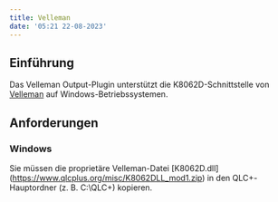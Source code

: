 ```yaml
---
title: Velleman
date: '05:21 22-08-2023'
---
```


Einführung
--------------

Das Velleman Output-Plugin unterstützt die K8062D-Schnittstelle von [Velleman](https://www.velleman.eu/locale/) auf Windows-Betriebssystemen.

Anforderungen
--------------

### Windows

Sie müssen die proprietäre Velleman-Datei [K8062D.dll] (https://www.qlcplus.org/misc/K8062DLL_mod1.zip) in den QLC+-Hauptordner (z. B. C:\\QLC+) kopieren.